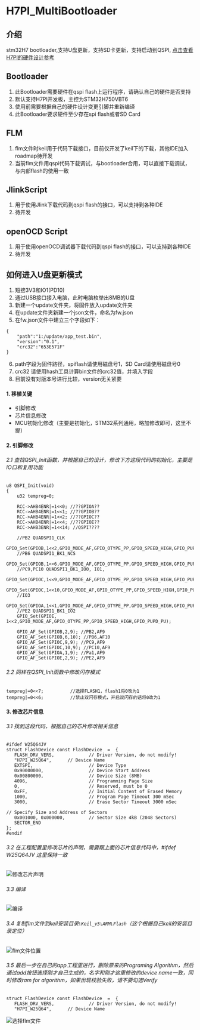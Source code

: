 # H7PI_MultiBootloader

## 介绍
stm32H7 bootloader,支持U盘更新，支持SD卡更新，支持启动到QSPI, [点击查看H7PI的硬件设计参考](https://github.com/PinoDM/H7PI)

## Bootloader
1. 此Bootloader需要硬件在qspi flash上运行程序，请确认自己的硬件是否支持
2. 默认支持H7PI开发板，主控为STM32H750VBT6
3. 使用前需要根据自己的硬件设计变更引脚并重新编译
4. 此Bootloader要求硬件至少存在spi flash或者SD Card

## FLM
1. flm文件时keil用于代码下载接口，目前仅开发了keil下的下载，其他IDE加入roadmap待开发
2. 当前flm文件用qspi代码下载调试，与bootloader合用，可以直接下载调试，与内部flash的使用一致

## JlinkScript
1. 用于使用Jlink下载代码到qspi flash的接口，可以支持到各种IDE
2. 待开发

## openOCD Script
1. 用于使用openOCD调试器下载代码到qspi flash的接口，可以支持到各种IDE
2. 待开发

## 如何进入U盘更新模式
1. 短接3V3和IO1(PD10)
2. 通过USB接口接入电脑，此时电脑枚举出8MB的U盘
3. 新建一个update文件夹，将固件放入update文件夹
4. 在update文件夹新建一个json文件，命名为fw.json
5. 在fw.json文件中建立三个字段如下：

```
{
    "path":"1:/update/app_test.bin",
    "version":"0.1",
    "crc32":"653E571F"
}
```
6. path字段为固件路径，spiflash请使用磁盘号1，SD Card请使用磁盘号0
7. crc32 请使用hash工具计算bin文件的crc32值，并填入字段
8. 目前没有对版本号进行比较，version无关紧要

#### 1. 移植关键
* 引脚修改  
* 芯片信息修改
* MCU初始化修改（主要是初始化，STM32系列通用，略加修改即可，这里不提）

#### 2. 引脚修改
###### 2.1 查找QSPI_Init函数，并根据自己的设计，修改下方这段代码的初始化，主要是IO口和复用功能
```
u8 QSPI_Init(void)
{
	u32 tempreg=0;

	RCC->AHB4ENR|=1<<0; //??GPIOA??
	RCC->AHB4ENR|=1<<1; //??GPIOB??
	RCC->AHB4ENR|=1<<2;	//??GPIOC??
	RCC->AHB4ENR|=1<<4;	//??GPIOE??
	RCC->AHB3ENR|=1<<14; //QSPI????

	//PB2 QUADSPI1_CLK
	GPIO_Set(GPIOB,1<<2,GPIO_MODE_AF,GPIO_OTYPE_PP,GPIO_SPEED_HIGH,GPIO_PUPD_PU);
	//PB6 QUADSPI1_BK1_NCS
	GPIO_Set(GPIOB,1<<6,GPIO_MODE_AF,GPIO_OTYPE_PP,GPIO_SPEED_HIGH,GPIO_PUPD_PU);
	//PC9,PC10 QUADSPI1_BK1_IO0, IO1, 
	GPIO_Set(GPIOC,1<<9,GPIO_MODE_AF,GPIO_OTYPE_PP,GPIO_SPEED_HIGH,GPIO_PUPD_PU);
	GPIO_Set(GPIOC,1<<10,GPIO_MODE_AF,GPIO_OTYPE_PP,GPIO_SPEED_HIGH,GPIO_PUPD_PU);
	//IO3
	GPIO_Set(GPIOA,1<<1,GPIO_MODE_AF,GPIO_OTYPE_PP,GPIO_SPEED_HIGH,GPIO_PUPD_PU);
	//PE2 QUADSPI1_BK1_IO2
	GPIO_Set(GPIOE, 1<<2,GPIO_MODE_AF,GPIO_OTYPE_PP,GPIO_SPEED_HIGH,GPIO_PUPD_PU);

	GPIO_AF_Set(GPIOB,2,9); //PB2,AF9
 	GPIO_AF_Set(GPIOB,6,10); //PB6,AF10
 	GPIO_AF_Set(GPIOC,9,9); //PC9,AF9
 	GPIO_AF_Set(GPIOC,10,9); //PC10,AF9
 	GPIO_AF_Set(GPIOA,1,9); //Pa1,AF9
 	GPIO_AF_Set(GPIOE,2,9); //PE2,AF9
```
###### 2.2 同样在QSPI_Init函数中修改闪存模式

```
tempreg|=0<<7;			//选择FLASH1，flash1将0改为1
tempreg|=0<<6;			//禁止双闪存模式，开启双闪存的话将0改为1
```


#### 3. 修改芯片信息
###### 3.1 找到这段代码，根据自己的芯片修改相关信息

```
#ifdef W25Q64JV
struct FlashDevice const FlashDevice  =  {
   FLASH_DRV_VERS,             // Driver Version, do not modify!
   "H7PI_W25Q64",  	   // Device Name
   EXTSPI,                     // Device Type
   0x90000000,                 // Device Start Address
   0x00800000,                 // Device Size (8MB)
   4096,                       // Programming Page Size
   0,                          // Reserved, must be 0
   0xFF,                       // Initial Content of Erased Memory
   1000,                       // Program Page Timeout 300 mSec
   3000,                       // Erase Sector Timeout 3000 mSec

// Specify Size and Address of Sectors
   0x001000, 0x000000,         // Sector Size 4kB (2048 Sectors)
   SECTOR_END
};
#endif
```
###### 3.2 在工程配置里修改芯片的声明，需要跟上面的芯片信息代码中，#ifdef W25Q64JV 这里保持一致

![修改芯片声明](https://images.gitee.com/uploads/images/2019/1121/092027_5f50ee1b_1586921.png "1.png")

###### 3.3 编译

![编译](https://images.gitee.com/uploads/images/2019/1121/092326_78279460_1586921.png "2.png")

###### 3.4 复制flm文件到keil安装目录```\Keil_v5\ARM\Flash```（这个根据自己keil的安装目录定位）

![flm文件位置](https://images.gitee.com/uploads/images/2019/1121/092511_06fc26da_1586921.png "4.png")  

###### 3.5 最后一步在自己的app工程里进行，删除原来的Programing Algorithm，然后通过add按钮选择刚才自己生成的，名字和刚才这里修改的device name一致，同时修改ram for algorithm，如果出现校验失败，请不要勾选Verify
```
struct FlashDevice const FlashDevice  =  {
   FLASH_DRV_VERS,             // Driver Version, do not modify!
   "H7PI_W25Q64",  	   // Device Name
```

![选择flm文件](https://images.gitee.com/uploads/images/2019/1121/093026_a09628ea_1586921.png "5.png")


